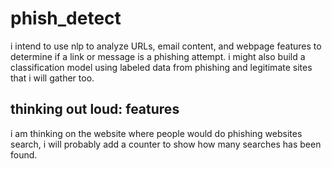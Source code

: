 # phish_detect

i intend to use nlp to analyze URLs, email content, and webpage features to determine if a link or message is a phishing attempt. i might also build a classification model using labeled data from phishing and legitimate sites that i will gather too.



## thinking out loud: features
i am thinking on the website where people would do phishing websites search, i will probably add a counter to show how many searches has been found.

